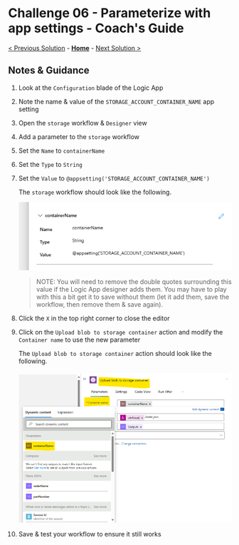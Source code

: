 # Challenge 06 - Parameterize with app settings - Coach's Guide 

[< Previous Solution](./Solution-05.md) - **[Home](./README.md)** - [Next Solution >](./Solution-07.md)

## Notes & Guidance

1.  Look at the `Configuration` blade of the Logic App

1.  Note the name & value of the `STORAGE_ACCOUNT_CONTAINER_NAME` app setting

1.  Open the `storage` workflow & `Designer` view

1.  Add a parameter to the `storage` workflow

1.  Set the `Name` to `containerName`

1.  Set the `Type` to `String`

1.  Set the `Value` to `@appsetting('STORAGE_ACCOUNT_CONTAINER_NAME')`

    The `storage` workflow should look like the following.

    ![parameter-container-name](./Solutions/Solution-06/.img/parameter-container-name.png)

    >NOTE: You will need to remove the double quotes surrounding this value if the Logic App designer adds them. You may have to play with this a bit get it to save without them (let it add them, save the workflow, then remove them & save again).

1.  Click the `X` in the top right corner to close the editor

1.  Click on the `Upload blob to storage container` action and modify the `Container name` to use the new parameter

    The `Upload blob to storage container` action should look like the following.

    ![upload-blob-to-storage-container-completed](./Solutions/Solution-06/.img/upload-blob-to-storage-container-completed.png)

1.  Save & test your workflow to ensure it still works

